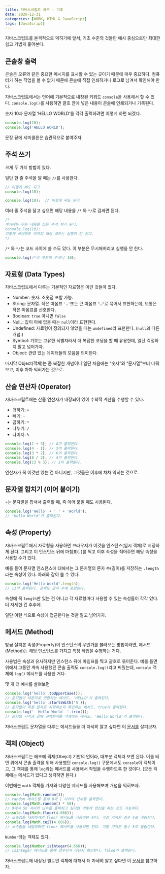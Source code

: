 ```yaml
---
title: 자바스크립트 공부 - 기초
date: 2020-12-31
categories: [WORK, HTML & JavaScript]
tags: [JavaScript]
---
```


자바스크립트를 본격적으로 익히기에 앞서, 기초 수준의 것들만 예시 중심으로만 최대한 쉽고 가볍게 훑어본다.

## 콘솔창 출력

콘솔은 오류와 같은 중요한 메시지를 표시할 수 있는 곳이기 때문에 매우 중요하다. 컴퓨터가 하는 작업을 볼 수 없기 때문에 콘솔에 직접 인쇄하거나 로그로 남겨서 확인해야 한다.

자바스크립트에서는 언어에 기본적으로 내장된 키워드 `console`을 사용해서 할 수 있다. `console.log()`를 사용하면 괄호 안에 넣은 내용이 콘솔에 인쇄되거나 기록된다.

숫자 10과 문자열 ‘HELLO WORLD’를 각각 출력하려면 이렇게 하면 되겠다.

```javascript
console.log(10);
console.log('HELLO WORLD');
```

문장 끝에 세미콜론은 습관적으로 붙여주자.

## 주석 쓰기

크게 두 가지 방법이 있다.

일단 한 줄 주석을 달 때는 `//`를 사용한다.

```javascript
// 이렇게 써도 되고
console.log(10);

console.log(10);  // 이렇게 써도 된다
```

여러 줄 주석을 달고 싶으면 해당 내용을 `/*` 와 `*/`로 감싸면 된다.

```javascript
/*
여기에는 무슨 내용을 쓰든 주석 처리 된다.
console.log(10);
이렇게 쓰더라도 어차피 해당 코드는 실행이 안 된다.
*/
```

`/*` 와 `*/`는 코드 사이에 쓸 수도 있다. 이 부분은 무시해버리고 실행을 안 한다.

```javascript
console.log(/*이 부분이 주석*/ 10);
```

## 자료형 (Data Types)

자바스크립트에서 다루는 기본적인 자료형은 이런 것들이 있다.

- Number: 숫자. 소숫점 포함 가능.
- String: 문자열. 작은 따옴표 `'…'`또는 큰 따옴표 `"…"`로 묶어서 표현하는데, 보통은 작은 따옴표를 선호한다.
- Boolean: `true` 아니면 `false`
- Null_: 값이 아예 없을 때는 `null`이라 표현한다.
- Undefined: 자료형이 정의되지 않았을 때는 `undefined`라 표현한다. (`null`과 다른 개념.)
- Symbol: 기호는 고유한 식별자라서 더 복잡한 코딩을 할 때 유용한데, 일단 걱정하지 말고 넘어가자.
- Object: 관련 있는 데이터들의 모음을 의미한다.

마지막 Object(객체)는 좀 복잡한 개념이니 일단 처음에는 “숫자”와 “문자열”부터 다뤄보고, 이후 차차 익혀가는 것으로.

## 산술 연산자 (Operator)

자바스크립트에는 산줄 연산자가 내장되어 있어 수학적 계산을 수행할 수 있다.

- 더하기: `+`
- 빼기: `-`
- 곱하기: `*`
- 나누기: `/`
- 나머지: `%`

```javascript
console.log(1 + 3); // 4가 출력된다.
console.log(4 - 1); // 3이 출력된다.
console.log(3 * 2); // 6이 출력된다.
console.log(8 / 2); // 4가 출력된다.
console.log(13 % 3); // 1이 출력된다.
```

연산자가 꼭 이것만 있는 건 아니지만, 그것들은 이후에 차차 익히는 것으로.

## 문자열 합치기 (이어 붙이기)

`+`는 문자열을 합쳐서 출력할 때, 즉 이어 붙일 때도 사용된다.

```javascript
console.log('Hello' + ' ' + 'World');
// 'Hello World'가 출력된다.
```

## 속성 (Property)

자바스크립트에서 자료형을 사용하면 브라우저가 이것을 인스턴스(임시 객체)로 저장하게 된다. 그리고 이 인스턴스 뒤에 마침표(`.`)를 찍고 이후 속성을 적어주면 해당 속성을 사용할 수가 있다.

예를 들어 문자열 인스턴스에 대해서는 그 문자열의 문자 수(길이)를 저장하는 `.length`라는 속성이 있다. 아래와 같이 쓸 수 있다.

```javascript
console.log('Hello World'.length);
// 11이 출력된다. 공백도 글자 수에 포함된다.
```

속성에 꼭 `length`만 있는 건 아니고 각 자료형마다 사용할 수 있는 속성들이 각각 있다. 더 자세한 건 추후에.

일단 이런 식으로 속성에 접근한다는 것만 알고 넘어가자.

## 메서드 (Method)

방금 살펴본 속성(Property)이 인스턴스의 무언가를 불러오는 방법이라면, 메서드(Method)는 해당 인스턴스를 가지고 특정 작업을 수행하는 거다.

사용법은 속성과 유사하지만 인스턴스 뒤에 마침표를 찍고 괄호로 묶어준다. 예를 들면 위에서 그동안 계속 사용했던 콘솔 출력도 `console.log()`라고 써줬는데, `console` 객체에 `log()` 메서드를 사용한 거다.

몇 개 더 예시를 살펴보면

```javascript
console.log('hello'.toUpperCase());
// 문자열이 대문자로 변환하는 메서드. 'HELLO'가 출력된다.
console.log('hello'.startsWith('h'));
// 문자열이 특정 문자로 시작하는지 확인하는 메서드. true가 출력된다.
console.log('  Hello World  '.trim());
// 문자열 시작과 끝에 공백문자를 삭제하는 메서드. 'Hello World'가 출력된다.
```

자바스크립트 문자열을 다루는 메서드들을 더 자세히 알고 싶다면 이 [문서를](https://developer.mozilla.org/ko/docs/Web/JavaScript/Reference/Global_Objects/String) 살펴보자.

## 객체 (Object)

자바스크립트는 애초에 객제(Obejct) 기반의 언어라, 대부분 객체라 보면 된다. 이를 테면 위에서 콘솔 출력을 위해 사용했던 `console.log()` 구문에서도 `console`이 객체이고, 그 객체를 통해 `log`라는 메서드를 사용해서 작업을 수행하도록 한 것이다. (모든 객체에는 메서드가 있다고 생각하면 된다.)

이번에는 `math` 객체를 가져와 다양한 메서드를 사용해보며 개념을 익혀보자.

```javascript
console.log(Math.random());
// random 메서드를 통해 0과 1 사이의 난수를 출력한다.
console.log(Math.random() * 50);
// 0에서 50 사이의 난수를 출력하고 싶다면 이렇게 연산을 하는 것도 가능하다.
console.log(Math.floor(4.666));
// 소숫점을 내림하려면 floor 메서드를 사용하면 된다. 가장 가까운 정수 4로 내림한다.
console.log(Math.ceil(4.666));
// 소숫점을 내림하려면 floor 메서드를 사용하면 된다. 가장 가까운 정수 5로 올림한다.
```

`Number`라는 객체도 있다.

```javascript
console.log(Number.isInteger(4.666));
// isInteger 메서드를 통해 정수인지 아닌지 확인한다. false가 출력된다.
```

자바스크립트에 내장된 빌트인 객체에 대해서 더 자세히 알고 싶다면 이 [문서를](https://developer.mozilla.org/ko/docs/Web/JavaScript/Reference/Global_Objects) 참고하자.